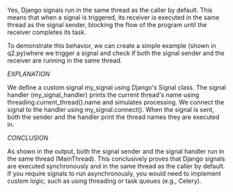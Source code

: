 Yes, Django signals run in the same thread as the caller by default. This means that when a signal is triggered, its receiver is executed in the same thread as the signal sender, blocking the flow of the program until the receiver completes its task.

To demonstrate this behavior, we can create a simple example (shown in q2.py)where we trigger a signal and check if both the signal sender and the receiver are running in the same thread.

*EXPLANATION*

We define a custom signal my_signal using Django's Signal class.
The signal handler (my_signal_handler) prints the current thread's name using threading.current_thread().name and simulates processing.
We connect the signal to the handler using my_signal.connect().
When the signal is sent, both the sender and the handler print the thread names they are executed in.

*CONCLUSION*

As shown in the output, both the signal sender and the signal handler run in the same thread (MainThread). This conclusively proves that Django signals are executed synchronously and in the same thread as the caller by default. If you require signals to run asynchronously, you would need to implement custom logic, such as using threading or task queues (e.g., Celery).